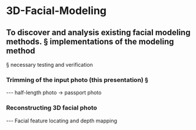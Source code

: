 # 3D-Facial-Modeling
## To discover and analysis existing facial modeling methods. § implementations of the modeling method
§ necessary testing and verification
### Trimming of the input photo (this presentation) § 
  --- half-length photo -> passport photo
### Reconstructing 3D facial photo
  --- Facial feature locating and depth mapping
